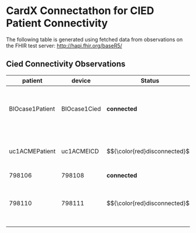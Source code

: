 # CardX Connectathon for CIED Patient Connectivity
The following table is generated using fetched data from observations on the FHIR test server: http://hapi.fhir.org/baseR5/


## Cied Connectivity Observations

| patient | device | Status |   | note |
| --- | --- | --- | --- | --- |
| BIOcase1Patient | BIOcase1Cied | **connected** |  | Case 1: Setup after monitor replacement not complete |
| uc1ACMEPatient | uc1ACMEICD | $${\color{red}disconnected}$$ | setup-not-completed | The patient does not have an active monitor. |
| 798106 | 798108 | **connected** |  |  |
| 798110 | 798111 | $${\color{red}disconnected}$$ | setup-not-completed | Case 1: Patient receives a new monitor that has not been setup |

